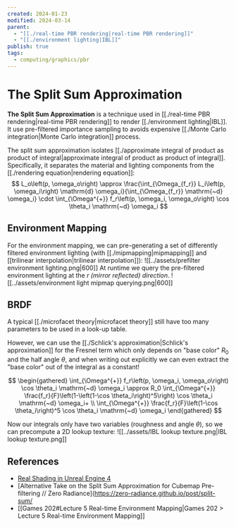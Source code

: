 ```yaml
---
created: 2024-01-23
modified: 2024-03-14
parent:
  - "[[./real-time PBR rendering|real-time PBR rendering]]"
  - "[[./environment lighting|IBL]]"
publish: true
tags:
  - computing/graphics/pbr
---
```


# The Split Sum Approximation
**The Split Sum Approximation** is a technique used in [[./real-time PBR rendering|real-time PBR rendering]] to render [[./environment lighting|IBL]]. It use pre-filtered importance sampling to avoids expensive [[./Monte Carlo integration|Monte Carlo integration]] process.

The split sum approximation isolates [[./approximate integral of product as product of integral|approximate integral of product as product of integral]]. Specifically, it separates the material and lighting components from the [[./rendering equation|rendering equation]]:
$$
L_o\left(p, \omega_o\right) \approx \frac{\int_{\Omega_{f_r}} L_i\left(p, \omega_i\right) \mathrm{d} \omega_i}{\int_{\Omega_{f_r}} \mathrm{~d} \omega_i} \cdot \int_{\Omega^{+}} f_r\left(p, \omega_i, \omega_o\right) \cos \theta_i \mathrm{~d} \omega_i
$$

## Environment Mapping
For the environment mapping, we can pre-generating a set of differently filtered environment lighting (with [[./mipmapping|mipmapping]] and [[trilinear interpolation|trilinear interpolation]]):
![[../assets/prefilter environment lighting.png|600]]
At runtime we query the pre-filtered environment lighting at the _r (mirror reflected) direction_.
![[../assets/environment light mipmap querying.png|600]]

## BRDF
A typical [[./microfacet theory|microfacet theory]] still have too many parameters to be used in a look-up table.

However, we can use the [[./Schlick's approximation|Schlick's approximation]] for the Fresnel term which only depends on "base color" $R_{0}$ and the half angle $\theta$, and when writing out explicitly we can even extract the "base color" out of the integral as a constant!

$$
\begin{gathered}
\int_{\Omega^{+}} f_r\left(p, \omega_i, \omega_o\right) \cos \theta_i \mathrm{~d} \omega_i \approx R_0 \int_{\Omega^{+}} \frac{f_r}{F}\left(1-\left(1-\cos \theta_i\right)^5\right) \cos \theta_i \mathrm{~d} \omega_i+ \\
\int_{\Omega^{+}} \frac{f_r}{F}\left(1-\cos \theta_i\right)^5 \cos \theta_i \mathrm{~d} \omega_i
\end{gathered}
$$

Now our integrals only have two variables (roughness and angle $\theta$), so we can precompute a 2D lookup texture:
![[../assets/IBL lookup texture.png|IBL lookup texture.png]]

## References
- [Real Shading in Unreal Engine 4](https://cdn2.unrealengine.com/Resources/files/2013SiggraphPresentationsNotes-26915738.pdf)
- [Alternative Take on the Split Sum Approximation for Cubemap Pre-filtering // Zero Radiance](https://zero-radiance.github.io/post/split-sum/
- [[Games 202#Lecture 5 Real-time Environment Mapping|Games 202 > Lecture 5 Real-time Environment Mapping]]